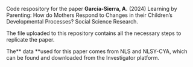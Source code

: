 
Code respository for the paper **García-Sierra, A.** (2024) Learning by Parenting: How do Mothers Respond to Changes in their Children’s Developmental Processes? Social Science Research.

The file uploaded to this repository contains all the necessary steps to replicate the paper.

The** data **used for this paper comes from NLS and NLSY-CYA, which can be found and downloaded from the Investigator platform. 
